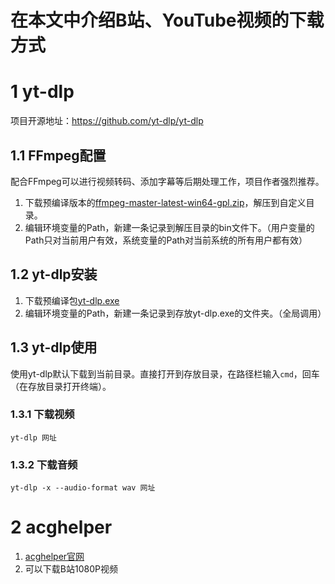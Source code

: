 # 在本文中介绍B站、YouTube视频的下载方式

# 1 yt-dlp
项目开源地址：https://github.com/yt-dlp/yt-dlp
## 1.1 FFmpeg配置
配合FFmpeg可以进行视频转码、添加字幕等后期处理工作，项目作者强烈推荐。
1. 下载预编译版本的[ffmpeg-master-latest-win64-gpl.zip](https://github.com/BtbN/FFmpeg-Builds/releases)，解压到自定义目录。
2. 编辑环境变量的Path，新建一条记录到解压目录的bin文件下。（用户变量的Path只对当前用户有效，系统变量的Path对当前系统的所有用户都有效）

## 1.2 yt-dlp安装

1. 下载预编译包[yt-dlp.exe](https://github.com/yt-dlp/yt-dlp/releases/download/2024.05.27/yt-dlp.exe)
2. 编辑环境变量的Path，新建一条记录到存放yt-dlp.exe的文件夹。（全局调用）

## 1.3 yt-dlp使用
使用yt-dlp默认下载到当前目录。直接打开到存放目录，在路径栏输入`cmd`，回车（在存放目录打开终端）。

### 1.3.1 下载视频
`yt-dlp 网址`

### 1.3.2 下载音频
`yt-dlp -x --audio-format wav 网址`

# 2 acghelper

1. [acghelper官网](https://acghelper.com/)
2.  可以下载B站1080P视频